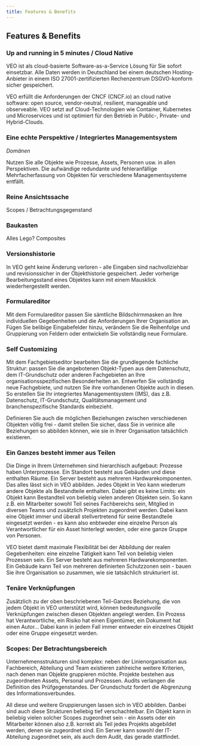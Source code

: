 ```yaml
---
title: Features & Benefits
---
```


## Features & Benefits

### Up and running in 5 minutes / Cloud Native

VEO ist als cloud-basierte Software-as-a-Service Lösung für Sie sofort einsetzbar. Alle Daten werden in Deutschland bei einem deutschen Hosting-Anbieter in einem ISO 27001-zertifizierten Rechenzentrum DSGVO-konform sicher gespeichert.

VEO erfüllt die Anforderungen der CNCF (CNCF.io) an cloud native software: open source, vendor-neutral, resilient, manageable und observeable.
VEO setzt auf Cloud-Technologien wie Container, Kubernetes und Microservices und ist optimiert für den Betrieb in Public-, Private- und Hybrid-Clouds.

### Eine echte Perspektive / Integriertes Managementsystem

*Domänen*

Nutzen Sie alle Objekte wie Prozesse, Assets, Personen usw. in allen Perspektiven. Die aufwändige redundante und fehleranfällige Mehrfacherfassung von Objekten für verschiedene Managementsysteme entfällt.

### Reine Ansichtssache

Scopes / Betrachtungsgegenstand

### Baukasten

Alles Lego? Composites

### Versionshistorie

In VEO geht keine Änderung verloren - alle Eingaben sind nachvollziehbar und revisionssicher in der Objekthistorie gespeichert. Jeder vorherige Bearbeitungsstand eines Objektes kann mit einem Mausklick wiederhergestellt werden.

### Formulareditor

Mit dem Formulareditor passen Sie sämtliche Bildschirmmasken an Ihre individuellen Gegebenheiten und die Anforderungen Ihrer Organisation an.  Fügen Sie belibige Eingabefelder hinzu, verändern Sie die Reihenfolge und Gruppierung von Feldern oder entwickeln Sie vollständig neue Formulare.

### Self Customizing

Mit dem Fachgebietseditor bearbeiten Sie die grundlegende fachliche Struktur: passen Sie die angebotenen Objekt-Typen aus dem Datenschutz, dem IT-Grundschutz oder anderen Fachgebieten an Ihre organisationsspezifischen Besonderheiten an. Entwerfen Sie vollständig neue Fachgebiete, und nutzen Sie ihre vorhandenen Objekte auch in diesen. So erstellen Sie Ihr integriertes Managementsystem (IMS), das z.B. Datenschutz, IT-Grundschutz, Qualitätsmanagement und branchenspezifische Standards einbezieht.

Definieren Sie auch die möglichen Beziehungen zwischen verschiedenen Objekten völlig frei - damit stellen Sie sicher, dass Sie in verinice alle Beziehungen so abbilden können, wie sie in Ihrer Organisation tatsächlich existieren.

### Ein Ganzes besteht immer aus Teilen

Die Dinge in Ihrem Unternehmen sind hierarchisch aufgebaut: Prozesse haben
Unterprozesse. Ein Standort besteht aus Gebäuden und diese enthalten Räume. Ein
Server besteht aus mehreren Hardwarekomponenten. Das alles lässt sich in VEO
abbilden. Jedes Objekt in Veo kann wiederum andere Objekte als Bestandteile
enthalten. Dabei gibt es keine Limits: ein Objekt kann Bestandteil von beliebig
vielen anderen Objekten sein. So kann z.B. ein Mitarbeiter sowohl Teil seines
Fachbereichs sein, Mitglied in diversen Teams und zusätzlich Projekten
zugeordnet werden. Dabei kann eine Objekt immer und überall stellvertretend für
seine Bestandteile eingesetzt werden - es kann also enbtweder eine einzelne
Person als Verantwortlicher für ein Asset hinterlegt werden, oder eine ganze
Gruppe von Personen.

VEO bietet damit maximale Flexibilität bei der Abbildung der realen
Gegebenheiten: eine einzelne Tätigkeit kann Teil von beliebig vielen Prozessen
sein. Ein Server besteht aus mehreren Hardwarekomponenten. Ein Gebäude kann
Teil von mehreren definierten Schutzzonen sein - bauen Sie ihre Organisation so
zusammen, wie sie tatsächlich strukturiert ist.


### Tenäre Verknüpfungen

Zusätzlich zu der oben beschriebenen Teil-Ganzes Beziehung, die von jedem
Objekt in VEO unterstützt wird, können bedeutungsvolle Verknüpfungen zwischen
diesen Objekten angelegt werden. Ein Prozess hat Verantwortliche, ein Risiko
hat einen Eigentümer, ein Dokument hat einen Autor...  Dabei kann in jedem Fall
immer entweder ein einzelnes Objekt oder eine Gruppe eingesetzt werden.


### Scopes: Der Betrachtungsbereich

Unternehmensstrukturen sind komplex: neben der Linienorganisation aus
Fachbereich, Abteilung und Team existieren zahlreiche weitere Kriterien, nach
denen man Objekte gruppieren möchte. Projekte bestehen aus zugeordneten Assets,
Personal und Prozessen. Audits verlangen die Definition des Prüfgegenstandes.
Der Grundschutz fordert die Abgrenzung des Informationsverbundes. 

All diese und weitere Gruppierungen lassen sich in VEO abbilden. Danbei sind
auch diese Strukturen beliebig tief verschachtelbar. Ein Objekt kann in
beliebig vielen solcher Scopes zugeordnet sein - ein Assets oder ein Mitarbeiter
können also z.B. korrekt als Teil jedes Projekts abgebildet werden, denen sie
zugeordnet sind. Ein Server kann sowohl der IT-Abteilung zugeordnet sein, als 
auch dem Audit, das gerade stattfindet.
